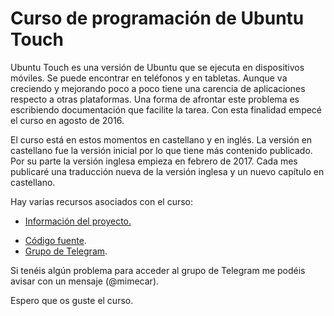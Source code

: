 # Curso de programación de Ubuntu Touch
Ubuntu Touch es una versión de Ubuntu que se ejecuta en dispositivos móviles. Se puede encontrar en teléfonos y en tabletas. Aunque va creciendo y mejorando poco a poco tiene una carencia de aplicaciones respecto a otras plataformas. Una forma de afrontar este problema es escribiendo documentación que facilite la tarea. Con esta finalidad empecé el curso en agosto de 2016.

El curso está en estos momentos en castellano y en inglés. La versión en castellano fue la versión inicial por lo que tiene más contenido publicado. Por su parte la versión inglesa empieza en febrero de 2017. Cada mes publicaré una traducción nueva de la versión inglesa y un nuevo capítulo en castellano.

Hay varias recursos asociados con el curso:
* [Información del proyecto.](https://github.com/mimecar/ubuntu-touch-programming-course-gitbook/projects/1)
- [Código fuente](https://launchpad.net/curso-ubuntu-phone-touch).
- [Grupo de Telegram](https://t.me/joinchat/AAAAAEDaiBnqec_E5yhYNQ).

Si tenéis algún problema para acceder al grupo de Telegram me podéis avisar con un mensaje (@mimecar).

Espero que os guste el curso.
